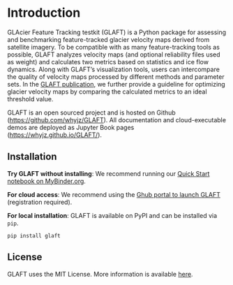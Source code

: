 # Introduction

GLAcier Feature Tracking testkit (GLAFT) is a Python package for assessing and benchmarking feature-tracked glacier velocity maps derived from satellite imagery. To be compatible with as many feature-tracking tools as possible, GLAFT analyzes velocity maps (and optional reliability files used as weight) and calculates two metrics based on statistics and ice flow dynamics. Along with GLAFT’s visualization tools, users can intercompare the quality of velocity maps processed by different methods and parameter sets. In the [GLAFT publication](https://doi.org/10.5194/tc-2023-38), we further provide a guideline for optimizing glacier velocity maps by comparing the calculated metrics to an ideal threshold value.

GLAFT is an open sourced project and is hosted on Github (https://github.com/whyjz/GLAFT). All documentation and cloud-executable demos are deployed as Jupyter Book pages (https://whyjz.github.io/GLAFT/). 

## Installation

**Try GLAFT without installing**: We recommend running our [Quick Start notebook on MyBinder.org](https://mybinder.org/v2/gh/whyjz/glacier-ft-test/master?urlpath=tree/jupyter-book/doc/quickstart.ipynb).

**For cloud access**: We recommend using the [Ghub portal to launch GLAFT](https://theghub.org/tools/glaft/status) (registration required).

**For local installation**: GLAFT is available on PyPI and can be installed via `pip`. 

```
pip install glaft
```

## License

GLAFT uses the MIT License. More information is available [here](https://github.com/whyjz/GLAFT/blob/master/LICENSE).

